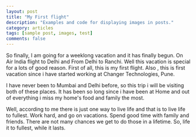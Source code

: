 ```yaml
---
layout: post
title: "My First flight"
description: "Examples and code for displaying images in posts."
category: articles
tags: [sample post, images, test]
comments: false
---
```


So finally, I am going for a weeklong vacation and it has finally begun. On Air India flight to Delhi and From Delhi to Ranchi. Well this vacation is special for a lots of good reason. First of all, this is my first flight. Also , this is first vacation since i have started working at Changer Technologies, Pune. 

I have never been to Mumbai and Delhi before, so this trip i will be visiting both of these places. It has been so long since i have been at Home and out of everything i miss my home's food and family the most. 

Well, according to me there is just one way to live life and that is to live life to fullest. Work hard, and go on vacations. Spend good time with family and friends. There are not many chances we get to do those in  a lifetime. So, life it to fullest, while it lasts.

